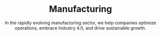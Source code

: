 ---
layout: industry
order: 3
title: Manufacturing
subtitle: "In the rapidly evolving manufacturing sector, we help companies optimize operations, embrace Industry 4.0, and drive sustainable growth."
intro: "At SLKone, we empower manufacturers to thrive in an era of rapid technological advancement and shifting global dynamics. Our expertise spans operational excellence, supply chain optimization, and digital transformation, enabling our clients to achieve operational efficiency, market responsiveness, and sustainable growth."
landscape-title: "The Manufacturing Landscape"
landscape-intro: "The manufacturing industry is experiencing significant transformation, driven by:"
landscape:
  - "Industry 4.0 and smart factory initiatives"
  - "Sustainability imperatives and circular economy concepts"
  - "Reshoring and supply chain resilience strategies"
  - "Customization demands and mass personalization trends"
  - "Workforce evolution and skills gap challenges"
landscape-conclusion: "These trends present both challenges and opportunities for manufacturers striving to maintain competitive advantage and operational excellence."
approach-title: "Our Approach"
approach-intro: "SLKone adopts a multifaceted approach to manufacturing challenges, integrating operational excellence with strategic foresight. Our framework encompasses:"
approach:
  - "Lean Manufacturing Principles: Eliminating waste and optimizing processes"
  - "Digital Transformation Roadmaps: Leveraging technology to enhance productivity"
  - "Supply Chain Optimization: Building resilient and agile supply networks"
  - "Talent Development Strategies: Bridging the skills gap and fostering innovation"
  - "Sustainability Integration: Embedding eco-friendly practices in operations"
why_choose:
  - "Comprehensive Expertise: Deep understanding of manufacturing processes and technologies."
  - "Innovative Solutions: Leveraging Industry 4.0 and smart technologies for modern manufacturing."
  - "Sustainable Practices: Implementing eco-friendly and circular economy strategies."
  - "Operational Excellence: Proven methodologies to enhance efficiency and reduce costs."
  - "Talent Development: Strategies to bridge the skills gap and foster a skilled workforce."
  - "Collaborative Approach: Working closely with your team to ensure tailored and effective solutions."
cta: "Ready to elevate your manufacturing operations? Contact SLKone today to learn how our specialized services can drive your operational excellence and sustainable growth."
icon: "fa-solid fa-industry"
color: "sand"
image: "/assets/images/backgrounds/manufacturing.webp"
---